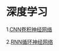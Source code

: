 # 深度学习

1.[CNN卷积神经网络](https://www.cnblogs.com/zf-blog/p/6075286.html)

2.[RNN循环神经网络](https://www.jianshu.com/p/9dc9f41f0b29)
